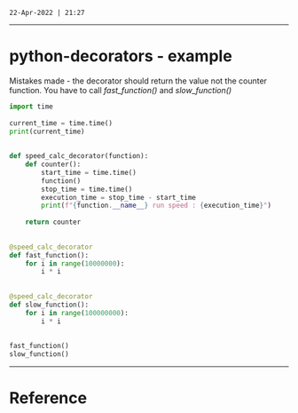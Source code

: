 `22-Apr-2022 | 21:27`

---
# python-decorators - example

Mistakes made - the decorator should return the value not the counter function.
You have to call  *fast_function()* and *slow_function()*

```py
import time  
  
current_time = time.time()  
print(current_time)  
  
  
def speed_calc_decorator(function):  
    def counter():  
        start_time = time.time()  
        function()  
        stop_time = time.time()  
        execution_time = stop_time - start_time  
        print(f"{function.__name__} run speed : {execution_time}")  
  
    return counter  
  
  
@speed_calc_decorator  
def fast_function():  
    for i in range(10000000):  
        i * i  
  
  
@speed_calc_decorator  
def slow_function():  
    for i in range(100000000):  
        i * i  
  
  
fast_function()  
slow_function()
```

---
# Reference
